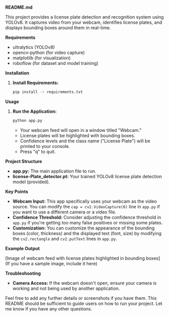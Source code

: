 **README.md**

This project provides a license plate detection and recognition system using YOLOv8. It captures video from your webcam, identifies license plates, and displays bounding boxes around them in real-time.

**Requirements**

* ultralytics (YOLOv8)
* opencv-python (for video capture)
* matplotlib (for visualization)
* roboflow (for dataset and model training)

**Installation**

1. **Install Requirements:**
   ```bash
   pip install -r requirements.txt
   ```

**Usage**

1. **Run the Application:**
   ```bash
   python app.py
   ```
   * Your webcam feed will open in a window titled "Webcam."
   * License plates will be highlighted with bounding boxes.
   * Confidence levels and the class name ("License Plate") will be printed to your console.
   * Press "q" to quit.

**Project Structure**

* **app.py:** The main application file to run.
* **license-Plate_detector.pt:** Your trained YOLOv8 license plate detection model (provided).

**Key Points**

* **Webcam Input:**  This app specifically uses your webcam as the video source.  You can modify the `cap = cv2.VideoCapture(0)` line in `app.py` if you want to use a different camera or a video file.
* **Confidence Threshold:** Consider adjusting the confidence threshold in `app.py` if you're getting too many false positives or missing some plates.
* **Customization:** You can customize the appearance of the bounding boxes (color, thickness) and the displayed text (font, size) by modifying the `cv2.rectangle` and `cv2.putText` lines in `app.py`.

**Example Output**

[Image of webcam feed with license plates highlighted in bounding boxes] (If you have a sample image, include it here)

**Troubleshooting**

* **Camera Access:** If the webcam doesn't open, ensure your camera is working and not being used by another application.

Feel free to add any further details or screenshots if you have them. This README should be sufficient to guide users on how to run your project. Let me know if you have any other questions.